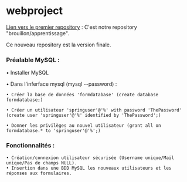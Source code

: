 # webproject

[Lien vers le premier repository](https://github.com/T2Clubber/Webform) : C'est notre repository "brouillon/apprentissage". 

Ce nouveau repository est la version finale.

### Préalable MySQL :

• Installer MySQL

• Dans l'inferface mysql (mysql --password) :

    • Créer la base de données 'formdatabase' (create database formdatabase;)

    • Créer un utilisateur 'springuser'@'%' with password 'ThePassword' (create user 'springuser'@'%' identified by 'ThePassword';)

    • Donner les privilèges au nouvel utilisateur (grant all on formdatabase.* to 'springuser'@'%';)

### Fonctionnalités :

    • Création/connexion utilisateur sécurisée (Username unique/Mail unique/Pas de champs NULL).
    • Insertion dans une BDD MySQL les nouveaux utilisateurs et les réponses aux formulaires.
    
